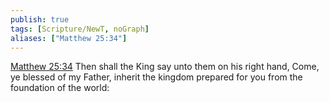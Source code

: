 ```yaml
---
publish: true
tags: [Scripture/NewT, noGraph]
aliases: ["Matthew 25:34"]
---
```

[Matthew 25:34](https://churchofjesuschrist.org/study/scriptures/nt/matt/25?lang=eng&id=p34#p34) Then shall the King say unto them on his right hand, Come, ye blessed of my Father, inherit the kingdom prepared for you from the foundation of the world:
